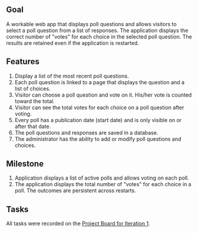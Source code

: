 ## Goal
A workable web app that displays poll questions and allows visitors to select a poll question from a list of responses. The application displays the correct number of "votes" for each choice in the selected poll question. The results are retained even if the application is restarted.

## Features
1. Display a list of the most recent poll questions.
2. Each poll question is linked to a page that displays the question and a list of choices.
3. Visitor can choose a poll question and vote on it. His/her vote is counted toward the total.
4. Visitor can see the total votes for each choice on a poll question after voting.
5. Every poll has a publication date (start date) and is only visible on or after that date.
6. The poll questions and responses are saved in a database.
7. The administrator has the ability to add or modify poll questions and choices.

## Milestone
1. Application displays a list of active polls and allows voting on each poll.
2. The application displays the total number of "votes" for each choice in a poll. The outcomes are persistent across restarts.

## Tasks
All tasks were recorded on the [Project Board for Iteration 1](https://github.com/users/Savetang19/projects/2/views/2).
